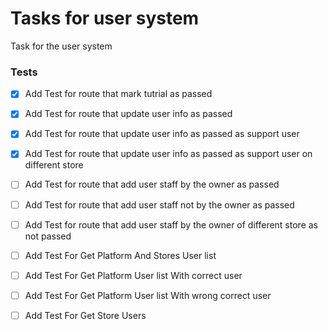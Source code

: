 # Tasks for user system
Task for the user system
### Tests
- [x] Add Test for route that mark tutrial as passed
- [x] Add Test for route that update user info as passed
- [x] Add Test for route that update user info as passed as support user
- [x] Add Test for route that update user info as passed as support user on different store
- [ ] Add Test for route that add user staff by the owner as passed
- [ ] Add Test for route that add user staff not by the owner as passed
- [ ] Add Test for route that add user staff by the owner of different store as not passed
- [ ] Add Test For Get Platform And Stores User list
- [ ] Add Test For Get Platform User list With correct user
- [ ] Add Test For Get Platform User list With wrong correct user
- [ ] Add Test For Get Store Users



